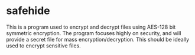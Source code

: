 # safehide
This is a program used to encrypt and decrypt files using AES-128 bit symmetric encryption. The program focuses highly on security, and will provide a secret file for mass encryption/decryption. This should be ideally used to encrypt sensitive files.

